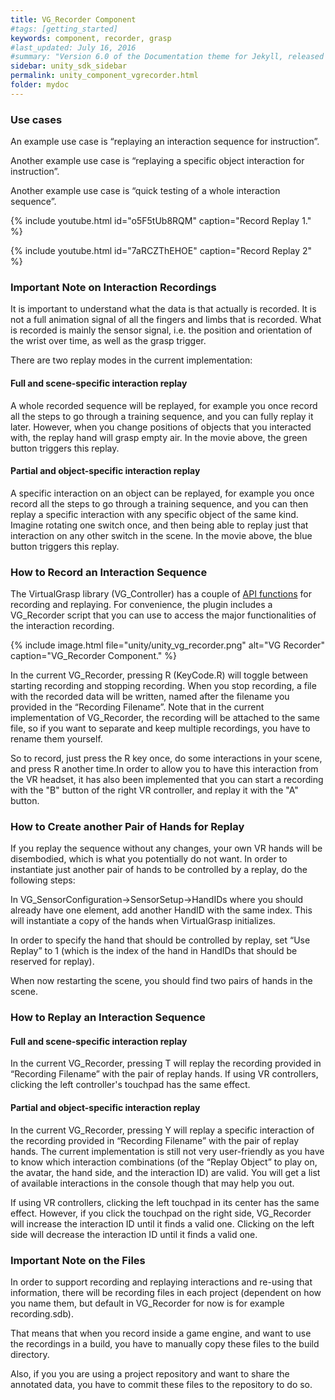 ```yaml
---
title: VG_Recorder Component
#tags: [getting_started]
keywords: component, recorder, grasp
#last_updated: July 16, 2016
#summary: "Version 6.0 of the Documentation theme for Jekyll, released July 4, 2016, implements relative links so you can view the files offline or on any server without configuring urls and baseurls. Additionally, you can store pages in subdirectories. Templates for alerts and images are available."
sidebar: unity_sdk_sidebar
permalink: unity_component_vgrecorder.html
folder: mydoc
---
```


### Use cases

An example use case is “replaying an interaction sequence for instruction”.

Another example use case is “replaying a specific object interaction for instruction”.

Another example use case is “quick testing of a whole interaction sequence”.

{% include youtube.html id="o5F5tUb8RQM" caption="Record Replay 1." %}

{% include youtube.html id="7aRCZThEHOE" caption="Record Replay 2" %}

### Important Note on Interaction Recordings

It is important to understand what the data is that actually is recorded. It is not a full animation signal of all the fingers and limbs that is recorded. What is recorded is mainly the sensor signal, i.e. the position and orientation of the wrist over time, as well as the grasp trigger.

There are two replay modes in the current implementation:

#### Full and scene-specific interaction replay
A whole recorded sequence will be replayed, for example you once record all the steps to go through a training sequence, and you can fully replay it later. However, when you change positions of objects that you interacted with, the replay hand will grasp empty air. In the movie above, the green button triggers this replay.

#### Partial and object-specific interaction replay
A specific interaction on an object can be replayed, for example you once record all the steps to go through a training sequence, and you can then replay a specific interaction with any specific object of the same kind. Imagine rotating one switch once, and then being able to replay just that interaction on any other switch in the scene. In the movie above, the blue button triggers this replay.

### How to Record an Interaction Sequence

The VirtualGrasp library (VG_Controller) has a couple of [API functions](VirtualGrasp_UnityAPI.html#setprocessbyrecordedframe) for recording and replaying. For convenience, the plugin includes a VG_Recorder script that you can use to access the major functionalities of the interaction recording.

{% include image.html file="unity/unity_vg_recorder.png" alt="VG Recorder" caption="VG_Recorder Component." %}

In the current VG_Recorder, pressing R (KeyCode.R) will toggle between starting recording and stopping recording. When you stop recording, a file with the recorded data will be written, named after the filename you provided in the “Recording Filename”. Note that in the current implementation of VG_Recorder, the recording will be attached to the same file, so if you want to separate and keep multiple recordings, you have to rename them yourself.

So to record, just press the R key once, do some interactions in your scene, and press R another time.In order to allow you to have this interaction from the VR headset, it has also been implemented that you can start a recording with the "B" button of the right VR controller, and replay it with the "A" button.

### How to Create another Pair of Hands for Replay

If you replay the sequence without any changes, your own VR hands will be disembodied, which is what you potentially do not want. In order to instantiate just another pair of hands to be controlled by a replay, do the following steps:

<!-- {% include image.html file="unity/unity_vg_recorder.png" alt="VG Recorder" caption="VG_Recorder Component." %} -->

In VG_SensorConfiguration→SensorSetup→HandIDs where you should already have one element, add another HandID with the same index. This will instantiate a copy of the hands when VirtualGrasp initializes.

In order to specify the hand that should be controlled by replay, set “Use Replay” to 1 (which is the index of the hand in HandIDs that should be reserved for replay).

When now restarting the scene, you should find two pairs of hands in the scene.

### How to Replay an Interaction Sequence

#### Full and scene-specific interaction replay
In the current VG_Recorder, pressing T will replay the recording provided in “Recording Filename” with the pair of replay hands. If using VR controllers, clicking the left controller's touchpad has the same effect.

#### Partial and object-specific interaction replay
In the current VG_Recorder, pressing Y will replay a specific interaction of the recording provided in “Recording Filename” with the pair of replay hands. The current implementation is still not very user-friendly as you have to know which interaction combinations (of the “Replay Object” to play on, the avatar, the hand side, and the interaction ID) are valid. You will get a list of available interactions in the console though that may help you out.

If using VR controllers, clicking the left touchpad in its center has the same effect. However, if you click the touchpad on the right side, VG_Recorder will increase the interaction ID until it finds a valid one. Clicking on the left side will decrease the interaction ID until it finds a valid one.

### Important Note on the Files

In order to support recording and replaying interactions and re-using that information, there will be recording files in each project (dependent on how you name them, but default in VG_Recorder for now is for example recording.sdb).

That means that when you record inside a game engine, and want to use the recordings in a build, you have to manually copy these files to the build directory.

Also, if you you are using a project repository and want to share the annotated data, you have to commit these files to the repository to do so.